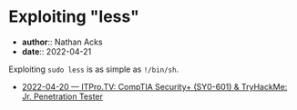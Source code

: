 # Exploiting "less"

* **author**:: Nathan Acks  
* **date**:: 2022-04-21

Exploiting `sudo less` is as simple as `!/bin/sh`.

* [2022-04-20 — ITPro.TV: CompTIA Security+ (SY0-601) & TryHackMe: Jr. Penetration Tester](../log/2022-04-20-itprotv-comptia-security-plus-and-tryhackme-jr-penetration-tester.md)
